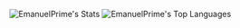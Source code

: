 ![EmanuelPrime's Stats](https://github-readme-stats.vercel.app/api?username=EmanuelPrime&theme=midnight-purple&show_icons=true&hide_border=true&count_private=true)
![EmanuelPrime's Top Languages](https://github-readme-stats.vercel.app/api/top-langs/?username=EmanuelPrime&theme=midnight-purple&show_icons=true&hide_border=true&layout=compact)
